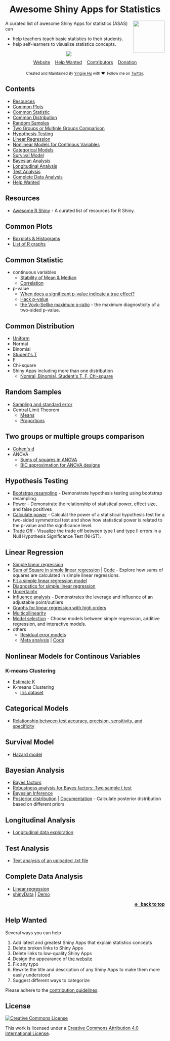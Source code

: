 <h1 align="center">Awesome Shiny Apps for Statistics</h1>

<div style="text-align: right;"> <a href = "https://www.rstudio.com"><img src="https://www.rstudio.com/wp-content/uploads/2014/04/shiny.png" align="right" width="100"></a></div>


<p id="intro">A curated list of awesome Shiny Apps for statistics (ASAS) can </p>

* help teachers teach basic statistics to their students.
* help self-learners to visualize statistics concepts.

<div align="center" style="padding-bottom:10px"> <a href="https://travis-ci.org/huyingjie/Awesome-shiny-apps-for-basic-statistics"><img src="https://travis-ci.org/huyingjie/Awesome-shiny-apps-for-basic-statistics.svg?branch=master"></a> </div>

<div align="center">
	<a href="http://asas.yingjiehu.com/">Website</a>&nbsp;&nbsp;&nbsp;
	<a href="#Help-Wanted">Help Wanted</a>&nbsp;&nbsp;&nbsp;
	<a href="https://github.com/huyingjie/Awesome-shiny-apps-for-basic-statistics/graphs/contributors">Contributors</a>&nbsp;&nbsp;&nbsp;
	<a href="https://www.patreon.com/yingjiehu" target="_blank">Donation</a>
</div>


<div align="center" style="padding-top:20px">
	<sub>Created and Maintained By <a href="http:yingjiehu.com" target="_blank">Yingjie Hu</a> with ❤️ &nbsp;Follow me on <a href="https://twitter.com/yingjieYJH" target="_blank">Twitter</a>.</sub>
</div>


<a id="table-of-contents"></a>

## Contents
* [Resources](#Resources)
* [Common Plots](#Common-plots)
* [Common Statistic](#Common-Statistic)
* [Common Distribution](#Common-Distribution)
* [Random Samples](#Random-Samples)
* [Two Groups or Multiple Groups Comparison](#Two-groups-or-multiple-groups-comparison)
* [Hypothesis Testing](#Hypothesis-Testing)
* [Linear Regression](#Linear-Regression)
* [Nonlinear Models for Continous Variables](#Nonlinear-models-for-continous-variables)
* [Categorical Models](#Categorical-Models)
* [Survival Model](#Survival-Model)
* [Bayesian Analysis](#Bayesian-Analysis)
* [Longitudinal Analysis](#Longitudinal-Analysis)
* [Test Analysis](#Test-Analysis)
* [Complete Data Analysis](#Complete-Data-Analysis)
* [Help Wanted](#Help-Wanted)

<a id="Resources"></a>
## Resources
 * [Awesome R Shiny](https://github.com/grabear/awesome-rshiny) - A curated list of resources for R Shiny.

<a id="Common-plots"></a>
## Common Plots 
* [Boxplots & Histograms](https://gallery.shinyapps.io/boxplot/)
* [List of R graphs](http://shinyapps.stat.ubc.ca/r-graph-catalog/)

<a id="Common-Statistic"></a>
## Common Statistic
* continuous variables
	* [Stability of Mean & Median](http://shinyapps.org/showapp.php?app=http://lmpp10e-mucesm.srv.mwn.de:3838/felix/TK/1&by=Tobias%20K%C3%A4chele&title=Robustness%20of%20Mean%20and%20Median&shorttitle=Robustness%20of%20Mean%20and%20Median)
	* [Correlation](https://gallery.shinyapps.io/correlation_game/)
* p-value
	* [When does a significant p-value indicate a true effect?](http://shinyapps.org/showapp.php?app=http://lmpp10e-mucesm.srv.mwn.de:3838/felix/PPV&by=Michael%20Zehetleitner%20and%20Felix%20Sch%C3%B6nbrodt&title=When%20does%20a%20significant%20p-value%20indicate%20a%20true%20effect?&shorttitle=When%20does%20a%20significant%20p-value%20indicate%20a%20true%20effect?)
	* [Hack p-value](http://shinyapps.org/apps/p-hacker/)
	* [the Vovk-Sellke maximum p-ratio](http://www.shinyapps.org/apps/vs-mpr/) -  the maximum diagnosticity of a two-sided p-value.

<a id="Common-Distribution"></a>
## Common Distribution
* [Uniform](https://shiny.rstudio.com/gallery/single-file-shiny-app.html)
* Normal
* Binomial
* [Student's T](https://gallery.shinyapps.io/tdist/)
* F
* Chi-square
* Shiny Apps including more than one distribution
	* [Nomral, Binomial, Student's T, F, Chi-square](https://gallery.shinyapps.io/dist_calc/)

<a id="Random-Samples"></a>
## Random Samples
* [Sampling and standard error](https://gallery.shinyapps.io/sampling_and_stderr/)
* Central Limit Theorem
	* [Means](https://gallery.shinyapps.io/CLT_mean/)
	* [Proportions](https://gallery.shinyapps.io/CLT_prop/)

<a id="Two-groups-or-multiple-groups-comparison"></a>
## Two groups or multiple groups comparison
* [Cohen's d](http://shinyapps.org/showapp.php?app=http://lmpp10e-mucesm.srv.mwn.de:3838/felix/lakens_pcurve/&by=Daniel%20Lakens&title=P-value%20distribution%20and%20power%20curves%20for%20an%20independent%20two-tailed%20t-test&shorttitle=P-value%20distribution%20and%20power%20curves) 
* ANOVA
	* [Sums of squares in ANOVA](https://gallery.shinyapps.io/anova_shiny_rstudio/)
	* [BIC approximation for ANOVA designs](http://shinyapps.org/showapp.php?app=https://chsquare.shinyapps.io/BICapproxApp/&by=Christoph%20Huber-Huber&title=BIC%20approximation%20for%20ANOVA%20designs&shorttitle=BIC%20approximation%20for%20ANOVA%20designs)

<a id="Hypothesis-Testing"></a>
## Hypothesis Testing
* [Bootstrap resampling](http://rosetta.ahmedmoustafa.io/bootstrap/) - Demonstrate hypothesis testing using bootstrap resampling.
* [Power](https://liberos.shinyapps.io/power/) - Demonstrate the relationship of statistical power, effect size, and false positives
* [Calculate power](http://www.statstudio.net/free-tools/power-analysis/) - Calculat the power of a statistical hypothesis test for a two-sided symmetrical test and show how statistical power is related to the p-value and the significance level.
* [Trade Off](https://casertamarco.shinyapps.io/power/) - Visualize the trade off between type I and type II errors in a Null Hypothesis Significance Test (NHST). 

<a id="Linear-Regression"></a>		
## Linear Regression
* [Simple linear regression](https://gallery.shinyapps.io/simple_regression/)
* [Sum of Square in simple linear regression](https://paternogbc.shinyapps.io/SS_regression/) | [Code](https://github.com/paternogbc/SSregression) - Explore how sums of squares are calculated in simple linear regressions.
* [Fit a simple linear regression model](http://shinyapps.org/showapp.php?app=http://lmpp10e-mucesm.srv.mwn.de:3838/felix/lmfit&by=Felix%20Sch%C3%B6nbrodt&title=Find-a-fit!&shorttitle=Find-a-fit!)
* [Diagnostics for simple linear regression](https://gallery.shinyapps.io/slr_diag/)
* [Uncertainty](https://gallery.shinyapps.io/regression_bootstrap/)
* [Influence analysis](https://omaymas.shinyapps.io/Influence_Analysis/) - Demonstrates the leverage and influence of an adjustable point/outliers
* [Graphs for linear regression with high orders](http://shinyapps.org/showapp.php?app=http://lmpp10e-mucesm.srv.mwn.de:3838/felix/polySurface&by=Felix%20Sch%C3%B6nbrodt&title=Polynomial%20Surface%20Explorer&shorttitle=Polynomial%20Surface%20Explorer)
* [Multicollinearity](https://gallery.shinyapps.io/collinearity/)
* [Model selection](https://gallery.shinyapps.io/multi_regression/) - Choose models between simple regression, additive regression, and interactive models.
* others
	* [Residual error models](http://model.webpopix.org/model/individual/residualError.html)
	* [Meta analysis](http://kylehamilton.net/shiny/MAVIS/) | [Code](https://github.com/kylehamilton/MAVIS)

<a id="Nonlinear-models-for-continous-variables"></a>
## Nonlinear Models for Continous Variables

### K-means Clustering
* [Estimate K](https://gallery.shinyapps.io/kcompshiny/)
* K-means Clustering
	* [Iris dataset](https://shiny.rstudio.com/gallery/kmeans-example.html)

<a id="Categorical-Models"></a>
## Categorical Models
* [Relationship between test accuracy, precision, sensitivity, and specificity](https://www.showmeshiny.com/predictive-value/)

<a id="Survival-Model"></a>
## Survival Model
* [Hazard model](http://shiny.webpopix.org/survival/hazard1/)

<a id="Bayesian-Analysis"></a>
## Bayesian Analysis
* [Bayes factors](http://lmpp10e-mucesm.srv.mwn.de:3838/felix/feel_BF2/)
* [Robustness analysis for Bayes factors: Two sample t test](http://shinyapps.org/showapp.php?app=http://lmpp10e-mucesm.srv.mwn.de:3838/felix/BF_robustness&by=Felix%20Sch%C3%B6nbrodt&title=Bayes%20factor%20robustness&shorttitle=Bayes%20factor%20robustness)
* [Bayesian Inference](http://lmpp10e-mucesm.srv.mwn.de:3838/felix/BayesLessons/BayesianLesson1.Rmd)
* [Posterior distribution](https://ahalterman.shinyapps.io/BayesCalculator/) | [Documentation](https://andrewhalterman.com/2014/04/02/good-judgement-project-and-bayes/) - Calculate posterior distribution based on different priors

<a id="Longitudinal-Analysis"></a>
## Longitudinal Analysis
* [Longitudinal data exploration](http://slider.parisgeo.cnrs.fr/)

<a id="Test-Analysis"></a>
## Test Analysis
* [Text analysis of an uploaded .txt file](https://www.showmeshiny.com/text-analysis/)

<a id="Complete-Data-Analysis"></a>
## Complete Data Analysis
* [Linear regression](http://www.intro-stats.com/)
* [shinyData](https://github.com/yindeng/shinyData) | [Demo](https://roose.shinyapps.io/shinyData/)

**<div align="right"><a href="#table-of-contents">🔝 &nbsp; back to top</a></div>**

<a id="Help-Wanted"></a>
## Help Wanted

Several ways you can help

1. Add latest and greatest Shiny Apps that explain statistics concepts
2. Delete broken links to Shiny Apps
3. Delete links to low-quality Shiny Apps
4. Design the appearance of [the website](http://asas.yingjiehu.com)
5. Fix any typo
6. Rewrite the title and description of any Shiny Apps to make them more easily understood
7. Suggest different ways to categorize

Please adhere to the [contribution guidelines](https://github.com/huyingjie/Awesome-shiny-apps-for-statistics/blob/master/CONTRIBUTING.md).

## License

[![Creative Commons License](http://i.creativecommons.org/l/by/4.0/88x31.png)](http://creativecommons.org/licenses/by/4.0/)

This work is licensed under a [Creative Commons Attribution 4.0 International License](http://creativecommons.org/licenses/by/4.0/).

[OSS Icon]: https://cdn.rawgit.com/Awesome-Windows/Awesome/master/media/OSS.svg
[Freeware Icon]: https://cdn.rawgit.com/Awesome-Windows/Awesome/master/media/free.svg